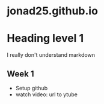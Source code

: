 # jonad25.github.io
# Heading level 1
I really don't understand markdown

## Week 1
- Setup github
- watch video: url to ytube 
